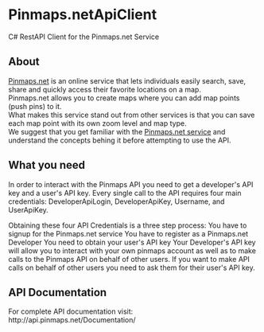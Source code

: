 Pinmaps.netApiClient
====================

C# RestAPI Client for the Pinmaps.net Service

<h2>About</h2>
<p>
<a href="http://www.pinmaps.net/">Pinmaps.net</a> is an online service that lets individuals easily search, save, share 
and quickly access their favorite locations on a map.<br /> 
Pinmaps.net allows you to create maps where you can add map points (push pins) to it.<br /> 
What makes this service stand out from other services is that you can save each map point with its own zoom level 
and map type.<br /> 
We suggest that you get familiar with the <a href="http://www.pinmaps.net/">Pinmaps.net service</a> and understand the concepts behing it before attempting to use the API.
</p>

<h2>What you need</h2>
<p>
In order to interact with the Pinmaps API you need to get a developer's API key and a user's API key. Every single 
call to the API requires four main credentials:
DeveloperApiLogin, DeveloperApiKey, Username, and UserApiKey.
</p>

Obtaining these four API Credentials is a three step process:
You have to signup for the Pinmaps.net service
You have to register as a Pinmaps.net Developer
You need to obtain your user's API key
Your Developer's API key will allow you to interact with your own pinmaps account as well as to make calls to the Pinmaps API on behalf of other users. If you want to make API calls on behalf of other users you need to ask them for their user's API key.


<h2>API Documentation</h2>
For complete API documentation visit:  http://api.pinmaps.net/Documentation/
